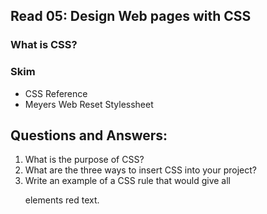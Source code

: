 ## Read 05: Design Web pages with CSS

### What is CSS?

### Skim
- CSS Reference 
- Meyers Web Reset Stylessheet

## Questions and Answers:
1. What is the purpose of CSS?
2. What are the three ways to insert CSS into your project?
3. Write an example of a CSS rule that would give all <p> elements red text.